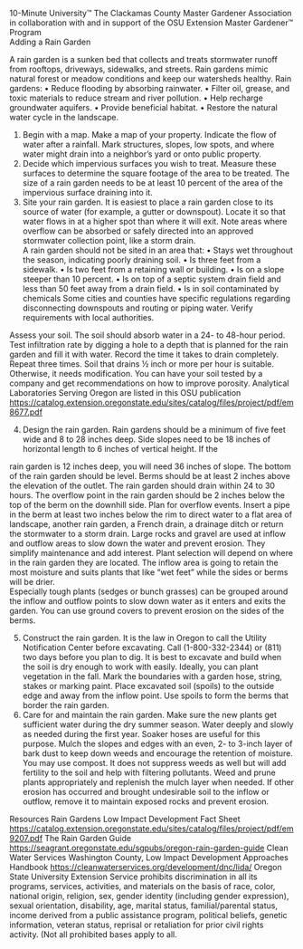 

 
 
10-Minute University™ 
The Clackamas County Master Gardener Association in collaboration with and in support of 
the OSU Extension Master Gardener™ Program   
Adding a Rain Garden 
  
A rain garden is a sunken bed that collects and treats stormwater runoff from rooftops, driveways, 
sidewalks, and streets. Rain gardens mimic natural forest or meadow conditions and keep our 
watersheds healthy. Rain gardens: 
• Reduce flooding by absorbing rainwater. 
• Filter oil, grease, and toxic materials to reduce stream and river pollution. 
• Help recharge groundwater aquifers. 
• Provide beneficial habitat. 
• Restore the natural water cycle in the landscape. 
 
1. Begin with a map. Make a map of your property. Indicate the flow of water after a rainfall. Mark 
structures, slopes, low spots, and where water might drain into a neighbor’s yard or onto public 
property. 
2. Decide which impervious surfaces you wish to treat. Measure these surfaces to determine the 
square footage of the area to be treated. The size of a rain garden needs to be at least 10 percent 
of the area of the impervious surface draining into it.  
3. Site your rain garden. It is easiest to place a rain garden close to its source of water (for example, 
a gutter or downspout). Locate it so that water flows in at a higher spot than where it will exit. 
Note areas where overflow can be absorbed or safely directed into an approved stormwater 
collection point, like a storm drain.  
A rain garden should not be sited in an area that: 
• Stays wet throughout the season, indicating poorly draining soil. 
• Is three feet from a sidewalk. 
• Is two feet from a retaining wall or building. 
• Is on a slope steeper than 10 percent. 
• Is on top of a septic system drain field and less than 50 feet away from a drain field. 
• Is in soil contaminated by chemicals 
Some cities and counties have specific regulations regarding disconnecting downspouts and 
routing or piping water. Verify requirements with local authorities.  
 
Assess your soil. The soil should absorb water in a 24- to 48-hour period. Test infiltration rate by 
digging a hole to a depth that is planned for the rain garden and fill it with water. Record the time 
it takes to drain completely. Repeat three times. Soil that drains ½ inch or more per hour is 
suitable. Otherwise, it needs modification. You can have your soil tested by a company and get 
recommendations on how to improve porosity. Analytical Laboratories Serving Oregon are listed 
in this OSU publication 
https://catalog.extension.oregonstate.edu/sites/catalog/files/project/pdf/em8677.pdf 
 
4. Design the rain garden. Rain gardens should be a minimum of five feet wide and 8 to 28 inches 
deep. Side slopes need to be 18 inches of horizontal length to 6 inches of vertical height. If the 
 

 
 
rain garden is 12 inches deep, you will need 36 inches of slope. The bottom of the rain garden 
should be level. Berms should be at least 2 inches above the elevation of the outlet. The rain 
garden should drain within 24 to 30 hours. The overflow point in the rain garden should be 2 
inches below the top of the berm on the downhill side. Plan for overflow events. Insert a pipe in 
the berm at least two inches below the rim to direct water to a flat area of landscape, another 
rain garden, a French drain, a drainage ditch or return the stormwater to a storm drain. Large 
rocks and gravel are used at inflow and outflow areas to slow down the water and prevent 
erosion. They simplify maintenance and add interest. Plant selection will depend on where in the 
rain garden they are located. The inflow area is going to retain the most moisture and suits plants 
that like “wet feet” while the sides or berms will be drier.  
Especially tough plants (sedges or bunch grasses) can be grouped around the inflow and outflow 
points to slow down water as it enters and exits the garden.  You can use ground covers to 
prevent erosion on the sides of the berms. 
                                               
5. Construct the rain garden. It is the law in Oregon to call the Utility Notification Center before 
excavating. Call (1-800-332-2344) or (811) two days before you plan to dig. It is best to excavate 
and build when the soil is dry enough to work with easily. Ideally, you can plant vegetation in the 
fall. Mark the boundaries with a garden hose, string, stakes or marking paint. Place excavated soil 
(spoils) to the outside edge and away from the inflow point. Use spoils to form the berms that 
border the rain garden.  
6. Care for and maintain the rain garden. Make sure the new plants get sufficient water during the 
dry summer season. Water deeply and slowly as needed during the first year. Soaker hoses are 
useful for this purpose. Mulch the slopes and edges with an even, 2- to 3-inch layer of bark dust 
to keep down weeds and encourage the retention of moisture. You may use compost. It does not 
suppress weeds as well but will add fertility to the soil and help with filtering pollutants. Weed 
and prune plants appropriately and replenish the mulch layer when needed. If other erosion has 
occurred and brought undesirable soil to the inflow or outflow, remove it to maintain exposed 
rocks and prevent erosion. 
 
Resources 
Rain Gardens Low Impact Development Fact Sheet 
https://catalog.extension.oregonstate.edu/sites/catalog/files/project/pdf/em9207.pdf 
The Rain Garden Guide 
https://seagrant.oregonstate.edu/sgpubs/oregon-rain-garden-guide 
Clean Water Services Washington County, Low Impact Development Approaches Handbook 
https://cleanwaterservices.org/development/dnc/lida/ 
Oregon State University Extension Service prohibits discrimination in all its programs, services, activities, and materials on the basis of 
race, color, national origin, religion, sex, gender identity (including gender expression), sexual orientation, disability, age, marital status, 
familial/parental status, income derived from a public assistance program, political beliefs, genetic information, veteran status, reprisal 
or retaliation for prior civil rights activity. (Not all prohibited bases apply to all. 